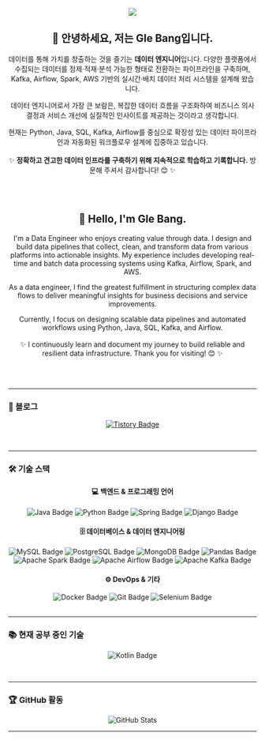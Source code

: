 <p align="center">
  <img src="https://capsule-render.vercel.app/api?type=Waving&color=FFCAF8&height=320&section=header&text=Gleewithajoy&fontColor=d6ace6&fontSize=90" />
</p>

<div align="center">

## 👋 안녕하세요, 저는 Gle Bang입니다.

데이터를 통해 가치를 창출하는 것을 즐기는 **데이터 엔지니어**입니다.
다양한 플랫폼에서 수집되는 데이터를 정제·적재·분석 가능한 형태로 전환하는 파이프라인을 구축하며,
Kafka, Airflow, Spark, AWS 기반의 실시간·배치 데이터 처리 시스템을 설계해 왔습니다.

데이터 엔지니어로서 가장 큰 보람은,
복잡한 데이터 흐름을 구조화하여 비즈니스 의사결정과 서비스 개선에 실질적인 인사이트를 제공하는 것이라고 생각합니다.

현재는 Python, Java, SQL, Kafka, Airflow를 중심으로
확장성 있는 데이터 파이프라인과 자동화된 워크플로우 설계에 집중하고 있습니다.
<br/> 
<br/> 
✨ **정확하고 견고한 데이터 인프라를 구축하기 위해 지속적으로 학습하고 기록합니다.**
방문해 주셔서 감사합니다! 😊  ✨

</div>

<br/> 
<br/> 


<div align="center">

## 👋 Hello, I'm Gle Bang.

I'm a Data Engineer who enjoys creating value through data.
I design and build data pipelines that collect, clean, and transform data from various platforms into actionable insights.
My experience includes developing real-time and batch data processing systems using Kafka, Airflow, Spark, and AWS.

As a data engineer, I find the greatest fulfillment in structuring complex data flows to deliver meaningful insights for business decisions and service improvements.

Currently, I focus on designing scalable data pipelines and automated workflows using Python, Java, SQL, Kafka, and Airflow.
<br/>
<br/>
✨ I continuously learn and document my journey to build reliable and resilient data infrastructure.
Thank you for visiting! 😊 ✨

</div>
<br/> 
<br/> 

---
### 📌 블로그  
<p align="center">
<a href="https://smilewithglee.tistory.com/">
  <img src="https://img.shields.io/badge/Tistory-FF5722?style=flat-square&logo=Tistory&logoColor=white" alt="Tistory Badge"/>
</a>
</p>

<br/> 

---
### 🛠 기술 스택  

<div align="center">

#### 💻 백엔드 & 프로그래밍 언어  
<img src="https://img.shields.io/badge/Java-ED8B00?style=flat-square&logo=Java&logoColor=white" alt="Java Badge"/>
<img src="https://img.shields.io/badge/Python-3776AB?style=flat-square&logo=Python&logoColor=white" alt="Python Badge"/>
<img src="https://img.shields.io/badge/Spring-6DB33F?style=flat-square&logo=Spring&logoColor=white" alt="Spring Badge"/>
<img src="https://img.shields.io/badge/Django-092E20?style=flat-square&logo=Django&logoColor=white" alt="Django Badge"/>

#### 🗄 데이터베이스 & 데이터 엔지니어링  
<img src="https://img.shields.io/badge/MySQL-4479A1?style=flat-square&logo=MySQL&logoColor=white" alt="MySQL Badge"/>
<img src="https://img.shields.io/badge/PostgreSQL-336791?style=flat-square&logo=PostgreSQL&logoColor=white" alt="PostgreSQL Badge"/>
<img src="https://img.shields.io/badge/MongoDB-47A248?style=flat-square&logo=MongoDB&logoColor=white" alt="MongoDB Badge"/>
<img src="https://img.shields.io/badge/Pandas-150458?style=flat-square&logo=Pandas&logoColor=white" alt="Pandas Badge"/>
<img src="https://img.shields.io/badge/ApacheSpark-E25A1C?style=flat-square&logo=ApacheSpark&logoColor=white" alt="Apache Spark Badge"/>
<img src="https://img.shields.io/badge/Apache Airflow-017CEE?style=flat-square&logo=ApacheAirflow&logoColor=white" alt="Apache Airflow Badge"/>
<img src="https://img.shields.io/badge/Apache Kafka-231F20?style=flat-square&logo=ApacheKafka&logoColor=white" alt="Apache Kafka Badge"/>

#### ⚙️ DevOps & 기타  
<img src="https://img.shields.io/badge/Docker-2496ED?style=flat-square&logo=Docker&logoColor=white" alt="Docker Badge"/>
<img src="https://img.shields.io/badge/Git-F05032?style=flat-square&logo=Git&logoColor=white" alt="Git Badge"/>
<img src="https://img.shields.io/badge/Selenium-43B02A?style=flat-square&logo=Selenium&logoColor=white" alt="Selenium Badge"/>

</div>
<br/> 

---
### 📚 현재 공부 중인 기술  
<p align="center">
<img src="https://img.shields.io/badge/Kotlin-0095D5?style=flat-square&logo=Kotlin&logoColor=white" alt="Kotlin Badge"/>
</p>
<br/> 

---
### 🏆 GitHub 활동  
<p align="center">
<img src="https://github-readme-stats.vercel.app/api?username=Gwithajoy&show_icons=true&theme=radical" alt="GitHub Stats"/>
</p>

---
